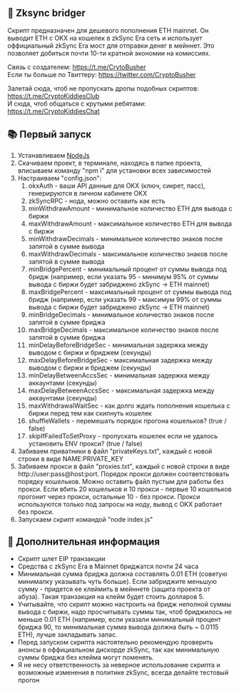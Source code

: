 ## 🚀 Zksync bridger
Скрипт предназначен для дешевого пополнения ETH mainnet. Он выводит ETH c OKX на кошелек в zkSync Era сеть и использует оффициальный zkSync Era мост для отправки денег в мейннет. Это позволяет добиться почти 10-ти кратной экономии на комиссиях.

Связь с создателем: https://t.me/CrytoBusher <br>
Если ты больше по Твиттеру: https://twitter.com/CryptoBusher <br>

Залетай сюда, чтоб не пропускать дропы подобных скриптов: https://t.me/CryptoKiddiesClub <br>
И сюда, чтоб общаться с крутыми ребятами: https://t.me/CryptoKiddiesChat <br>

## 📚 Первый запуск
1. Устанавливаем [NodeJs](https://nodejs.org/en/download)
2. Скачиваем проект, в терминале, находясь в папке проекта, вписываем команду "npm i" для установки всех зависимостей
3. Настраиваем "config.json":
   1. okxAuth - ваши API данные для OKX (ключ, сикрет, пасс), генерируются в личном кабинете OKX
   2. zkSyncRPC - нода, можно оставить как есть
   3. minWithdrawAmount - минимальное количество ETH для вывода с биржи
   4. maxWithdrawAmount - максимальное количество ETH для вывода с биржи
   5. minWithdrawDecimals - минимальное количество знаков после запятой в сумме вывода
   6. maxWithdrawDecimals - максимальное количество знаков после запятой в сумме вывода
   7. minBridgePercent - минимальный процент от суммы вывода под бридж (например, если указать 95 - минимум 95% от суммы вывода с биржи будет забриджено zkSync -> ETH mainnet)
   8. maxBridgePercent - максимальный процент от суммы вывода под бридж (например, если указать 99 - максимум 99% от суммы вывода с биржи будет забриджено zkSync -> ETH mainnet)
   9. minBridgeDecimals - минимальное количество знаков после запятой в сумме бриджа
   10. maxBridgeDecimals - максимальное количество знаков после запятой в сумме бриджа
   11. minDelayBeforeBridgeSec - минимальная задержка между выводом с биржи и бриджем (секунды)
   12. maxDelayBeforeBridgeSec - максимальная задержка между выводом с биржи и бриджем (секунды)
   13. minDelayBetweenAccsSec - минимальная задержка между аккаунтами (секунды)
   14. maxDelayBetweenAccsSec - максимальная задержка между аккаунтами (секунды)
   16. maxWithdrawalWaitSec - как долго ждать пополнения кошелька с биржи перед тем как скипнуть кошелек
   17. shuffleWallets - перемешать порядок прогона кошельков? (true / false)
   18. skipIfFailedToSetProxy - пропускать кошелек если не удалось установить ENV прокси? (true / false)
4. Забиваем приватники в файл "privateKeys.txt", каждый с новой строки в виде NAME:PRIVATE_KEY
5. Забиваем прокси в файл "proxies.txt", каждый с новой строки в виде http://user:pass@host:port. Порядок прокси должен соответствовать порядку кошельков. Можно оставить файл пустым для работы без прокси.  Если вбить 20 кошельков и 10 прокси - первые 10 кошельков прогонит через прокси, остальные 10 - без прокси. Прокси используются только под запросы на ноду, вывод с OKX работает без прокси.
6. Запускаем скрипт командой "node index.js"

## 🤔 Дополнительная информация
- Скрипт шлет EIP транзакции
- Средства с zkSync Era в Mainnet бриджатся почти 24 часа
- Минимальная сумма бриджа должна составлять 0.01 ETH (советую минималку указывать чуть больше). Если забриджите меньшую сумму - придется ее клеймить в мейннете (защита проекта от абуза). Такая транзакция на клейм будет стоить долларов 5.
- Учитывайте, что скрипт можно настроить на бридж неполной суммы вывода с биржи, надо просчитывать суммы так, чтоб бриджилось не меньше 0.01 ETH (например, если указали минимальный процент бриджа 90, то минимальная сумма вывода должна быть ~ 0.0115 ETH), лучше закладывать запас.
- Перед запуском скрипта настоятельно рекомендую проверить анонсы в оффициальном дискорде zkSync, так как минимальную суммы бриджа без клейма могут поменять.
- Я не несу ответственность за неверное использование скрипта и возможные изменения в политике zkSync, всегда делайте тестовый прогон
